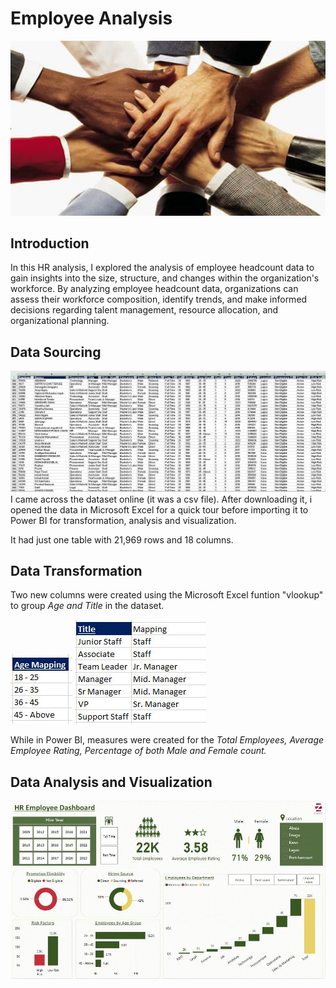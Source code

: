 # Employee Analysis
![](intro.JPG)

## Introduction
In this HR analysis, I explored the analysis of employee headcount data to gain insights into the size, structure, and changes within the organization's workforce. By analyzing employee headcount data, organizations can assess their workforce composition, identify trends, and make informed decisions regarding talent management, resource allocation, and organizational planning.

## Data Sourcing
![](dataset.JPG)
I came across the dataset online (it was a csv file). After downloading it, i opened the data in Microsoft Excel for a quick tour before importing it to Power BI for transformation, analysis and visualization.

It had just one table with 21,969 rows and 18 columns.

## Data Transformation
Two new columns were created using the Microsoft Excel funtion "vlookup" to group _Age and Title_ in the dataset.

![](age_mapping.JPG) ![](role_mapping.JPG)

While in Power BI, measures were created for the _Total Employees, Average Employee Rating, Percentage of both Male and Female count._ 

## Data Analysis and Visualization
![](dashboard.JPG)
